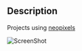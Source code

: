 Description
--------

  Projects using [neopixels](http://www.adafruit.com/category/168)

 ![ScreenShot](http://www.adafruit.com/images/970x728/1643-00.jpg)

